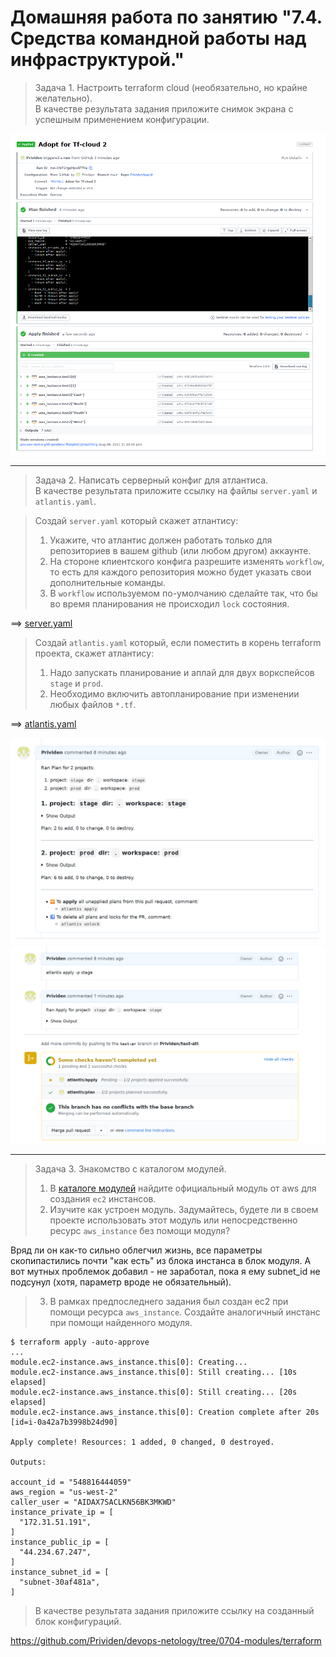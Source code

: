 # Домашняя работа по занятию "7.4. Средства командной работы над инфраструктурой."

> Задача 1. Настроить terraform cloud (необязательно, но крайне желательно).  
В качестве результата задания приложите снимок экрана с успешным применением конфигурации.

![](07-04-tfc.png)

---
> Задача 2. Написать серверный конфиг для атлантиса.  
В качестве результата приложите ссылку на файлы `server.yaml` и `atlantis.yaml`.

> Создай `server.yaml` который скажет атлантису:
> 1. Укажите, что атлантис должен работать только для репозиториев в вашем github (или любом другом) аккаунте.
> 1. На стороне клиентского конфига разрешите изменять `workflow`, то есть для каждого репозитория можно 
будет указать свои дополнительные команды. 
> 1. В `workflow` используемом по-умолчанию сделайте так, что бы во время планирования не происходил `lock` состояния.

==> [server.yaml](server.yaml)

> Создай `atlantis.yaml` который, если поместить в корень terraform проекта, скажет атлантису:
> 1. Надо запускать планирование и аплай для двух воркспейсов `stage` и `prod`.
> 1. Необходимо включить автопланирование при изменении любых файлов `*.tf`.

==> [atlantis.yaml](https://github.com/Prividen/test-atl/blob/main/atlantis.yaml)

![](07-04-atl-plan.png)
![](07-04-atl-apply.png)

---
> Задача 3. Знакомство с каталогом модулей. 
> 1. В [каталоге модулей](https://registry.terraform.io/browse/modules) найдите официальный модуль от aws для создания
`ec2` инстансов. 
> 2. Изучите как устроен модуль. Задумайтесь, будете ли в своем проекте использовать этот модуль или непосредственно 
ресурс `aws_instance` без помощи модуля?

Вряд ли он как-то сильно облегчил жизнь, все параметры скопипастились почти "как есть" из блока инстанса в блок модуля. 
А вот мутных проблемок добавил - не заработал, пока я ему subnet_id не подсунул (хотя, параметр вроде не обязательный).

> 3. В рамках предпоследнего задания был создан ec2 при помощи ресурса `aws_instance`. 
Создайте аналогичный инстанс при помощи найденного модуля.
   
```
$ terraform apply -auto-approve
...
module.ec2-instance.aws_instance.this[0]: Creating...
module.ec2-instance.aws_instance.this[0]: Still creating... [10s elapsed]
module.ec2-instance.aws_instance.this[0]: Still creating... [20s elapsed]
module.ec2-instance.aws_instance.this[0]: Creation complete after 20s [id=i-0a42a7b3998b24d90]

Apply complete! Resources: 1 added, 0 changed, 0 destroyed.

Outputs:

account_id = "548816444059"
aws_region = "us-west-2"
caller_user = "AIDAX7SACLKN56BK3MKWD"
instance_private_ip = [
  "172.31.51.191",
]
instance_public_ip = [
  "44.234.67.247",
]
instance_subnet_id = [
  "subnet-30af481a",
]
```

> В качестве результата задания приложите ссылку на созданный блок конфигураций.

https://github.com/Prividen/devops-netology/tree/0704-modules/terraform

